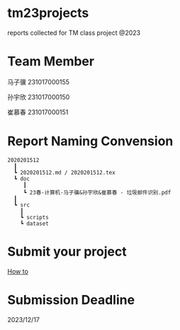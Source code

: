 # tm23projects

reports collected for TM class project @2023

# Team Member

马子骥 231017000155

孙宇欣 231017000150

崔慕春 231017000151

# Report Naming Convension

```
2020201512
  ┃
  ┗ 2020201512.md / 2020201512.tex
  ┗ doc
     ┃
     ┗ 23春-计算机-马子骥&孙宇欣&崔慕春 - 垃圾邮件识别.pdf
  ┃
  ┗ src
    ┃
    ┗ scripts
    ┗ dataset  
```

# Submit your project

[How to](./Submission-Howto.md)

# Submission Deadline

2023/12/17